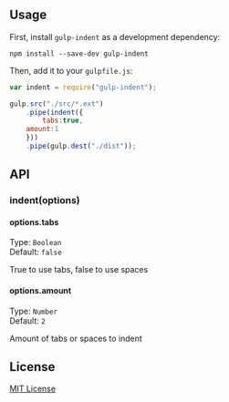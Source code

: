 ## Usage

First, install `gulp-indent` as a development dependency:

```shell
npm install --save-dev gulp-indent
```

Then, add it to your `gulpfile.js`:

```javascript
var indent = require("gulp-indent");

gulp.src("./src/*.ext")
	.pipe(indent({
		tabs:true,
    amount:1
	}))
	.pipe(gulp.dest("./dist"));
```

## API

### indent(options)

#### options.tabs
Type: `Boolean`  
Default: `false`
  
  True to use tabs, false to use spaces

#### options.amount
Type: `Number`  
Default: `2`
  
  Amount of tabs or spaces to indent


## License

[MIT License](http://en.wikipedia.org/wiki/MIT_License)

[npm-url]: https://npmjs.org/package/gulp-indent
[npm-image]: https://badge.fury.io/js/gulp-indent.png

[travis-url]: http://travis-ci.org/JohnyDays/gulp-indent
[travis-image]: https://secure.travis-ci.org/JohnyDays/gulp-indent.png?branch=master

[depstat-url]: https://david-dm.org/JohnyDays/gulp-indent
[depstat-image]: https://david-dm.org/JohnyDays/gulp-indent.png
